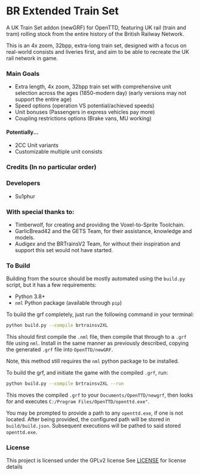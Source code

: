# BR Extended Train Set
A UK Train Set addon (newGRF) for OpenTTD, featuring UK rail (train and tram) rolling stock from the entire history of the British Railway Network.

This is an 4x zoom, 32bpp, extra-long train set, designed with a focus on real-world consists and liveries first, and aim to be able to recreate the UK rail network in game. 

### Main Goals
- Extra length, 4x zoom, 32bpp train set with comprehensive unit selection across the ages (1850-modern day) (early versions may not support the entire age)
- Speed options (operation VS potential/achieved speeds)
- Unit bonuses (Passengers in express vehicles pay more)
- Coupling restrictions options (Brake vans, MU working)

#### Potentially...
- 2CC Unit variants
- Customizable multiple unit consists

### Credits (In no particular order)

### Developers
- Su1phur

### With special thanks to:
- Timberwolf, for creating and providing the Voxel-to-Sprite Toolchain.
- GarlicBread42 and the GETS Team, for their assistance, knowledge and models.
- Audigex and the BRTrainsV2 Team, for without their inspiration and support this set would not have started.

### To Build
Building from the source should be mostly automated using the `build.py` script, but it has a few requirements:
  - Python 3.8+
  - `nml` Python package (available through `pip`)
  
To build the grf completely, just run the following command in your terminal:
```bash
python build.py --compile brtrainsv2XL
```
This should first compile the `.nml` file, then compile that through to a `.grf` file using `nml`.  Install in the same manner as previously described, copying the generated `.grf` file into `OpenTTD/newGRF`.

Note, this method still requires the `nml` python package to be installed.

To build the grf, and initiate the game with the compiled `.grf`, run:
```bash
python build.py --compile brtrainsv2XL --run 
```
This moves the compiled `.grf` to your `Documents/OpenTTD/newgrf`, then looks for and executes `C:/Program Files/OpenTTD/openttd.exe"`.

You may be prompted to provide a path to any `openttd.exe`, if one is not located. After being provided, the configured path will be stored in `build/build.json`. Subsequent executions will be pathed to said stored `openttd.exe`.

### License
This project is licensed under the GPLv2 license
See [LICENSE](./LICENSE) for license details
